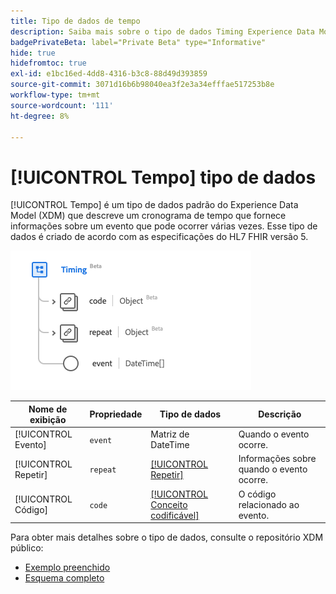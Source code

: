```yaml
---
title: Tipo de dados de tempo
description: Saiba mais sobre o tipo de dados Timing Experience Data Model (XDM).
badgePrivateBeta: label="Private Beta" type="Informative"
hide: true
hidefromtoc: true
exl-id: e1bc16ed-4dd8-4316-b3c8-88d49d393859
source-git-commit: 3071d16b6b98040ea3f2e3a34efffae517253b8e
workflow-type: tm+mt
source-wordcount: '111'
ht-degree: 8%

---
```


# [!UICONTROL Tempo] tipo de dados

[!UICONTROL Tempo] é um tipo de dados padrão do Experience Data Model (XDM) que descreve um cronograma de tempo que fornece informações sobre um evento que pode ocorrer várias vezes. Esse tipo de dados é criado de acordo com as especificações do HL7 FHIR versão 5.

![Estrutura de tipo de dados de tempo](../../../images/healthcare/data-types/timing.png)

| Nome de exibição | Propriedade | Tipo de dados | Descrição |
| --- | --- | --- | --- |
| [!UICONTROL Evento] | `event` | Matriz de DateTime | Quando o evento ocorre. |
| [!UICONTROL Repetir] | `repeat` | [[!UICONTROL Repetir]](../data-types/repeat.md) | Informações sobre quando o evento ocorre. |
| [!UICONTROL Código] | `code` | [[!UICONTROL Conceito codificável]](../data-types/codeable-concept.md) | O código relacionado ao evento. |

Para obter mais detalhes sobre o tipo de dados, consulte o repositório XDM público:

* [Exemplo preenchido](https://github.com/adobe/xdm/blob/master/extensions/industry/healthcare/fhir/datatypes/timing.example.1.json)
* [Esquema completo](https://github.com/adobe/xdm/blob/master/extensions/industry/healthcare/fhir/datatypes/timing.schema.json)
